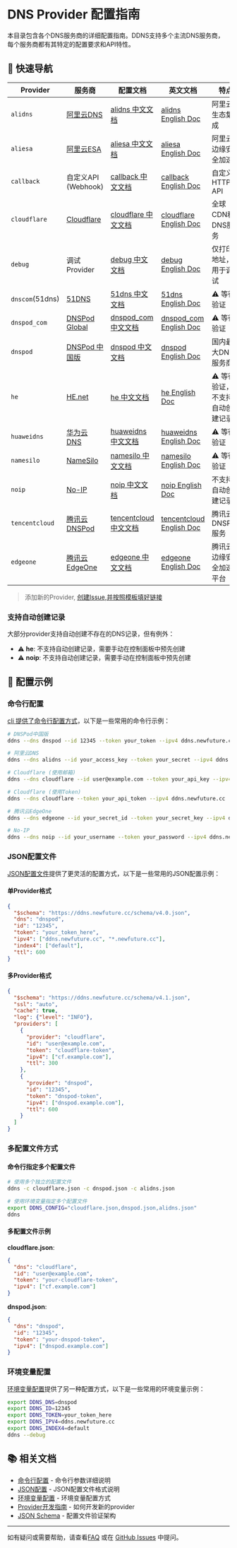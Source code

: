# DNS Provider 配置指南

本目录包含各个DNS服务商的详细配置指南。DDNS支持多个主流DNS服务商，每个服务商都有其特定的配置要求和API特性。

## 🚀 快速导航

| Provider | 服务商 | 配置文档 | 英文文档 | 特点 |
|----------|--------|----------|----------|------|
| `alidns` | [阿里云DNS](https://dns.console.aliyun.com/) | [alidns 中文文档](alidns.md) | [alidns English Doc](alidns.en.md) | 阿里云生态集成 |
| `aliesa` | [阿里云ESA](https://esa.console.aliyun.com/) | [aliesa 中文文档](aliesa.md) | [aliesa English Doc](aliesa.en.md) | 阿里云边缘安全加速 |
| `callback` | 自定义API (Webhook) | [callback 中文文档](callback.md) | [callback English Doc](callback.en.md) | 自定义HTTP API |
| `cloudflare` | [Cloudflare](https://www.cloudflare.com/) | [cloudflare 中文文档](cloudflare.md) | [cloudflare English Doc](cloudflare.en.md) | 全球CDN和DNS服务 |
| `debug` | 调试Provider | [debug 中文文档](debug.md) | [debug English Doc](debug.en.md) | 仅打印IP地址，用于调试|
| `dnscom`(51dns) | [51DNS](https://www.51dns.com/) | [51dns 中文文档](51dns.md) | [51dns English Doc](51dns.en.md) | ⚠️ 等待验证  |
| `dnspod_com` | [DNSPod Global](https://www.dnspod.com/) | [dnspod_com 中文文档](dnspod_com.md) | [dnspod_com English Doc](dnspod_com.en.md) | ⚠️ 等待验证  |
| `dnspod` | [DNSPod 中国版](https://www.dnspod.cn/) | [dnspod 中文文档](dnspod.md) | [dnspod English Doc](dnspod.en.md) | 国内最大DNS服务商|
| `he` | [HE.net](https://dns.he.net/) | [he 中文文档](he.md) | [he English Doc](he.en.md) | ⚠️ 等待验证，不支持自动创建记录 |
| `huaweidns` | [华为云 DNS](https://www.huaweicloud.com/product/dns.html) | [huaweidns 中文文档](huaweidns.md) | [huaweidns English Doc](huaweidns.en.md) | ⚠️ 等待验证 |
| `namesilo` | [NameSilo](https://www.namesilo.com/) | [namesilo 中文文档](namesilo.md) | [namesilo English Doc](namesilo.en.md) | ⚠️ 等待验证 |
| `noip` | [No-IP](https://www.noip.com/) | [noip 中文文档](noip.md) | [noip English Doc](noip.en.md) | 不支持自动创建记录 |
| `tencentcloud` | [腾讯云DNSPod](https://cloud.tencent.com/product/dns) | [tencentcloud 中文文档](tencentcloud.md) | [tencentcloud English Doc](tencentcloud.en.md) | 腾讯云DNSPod服务 |
| `edgeone` | [腾讯云EdgeOne](https://cloud.tencent.com/product/teo) | [edgeone 中文文档](edgeone.md) | [edgeone English Doc](edgeone.en.md) | 腾讯云边缘安全加速平台 |

> 添加新的Provider, [创建Issue,并按照模板填好链接](https://github.com/NewFuture/DDNS/issues/new?template=new-dns-provider.md)

### 支持自动创建记录

大部分provider支持自动创建不存在的DNS记录，但有例外：

- ⚠️ **he**: 不支持自动创建记录，需要手动在控制面板中预先创建
- ⚠️ **noip**: 不支持自动创建记录，需要手动在控制面板中预先创建

## 📝 配置示例

### 命令行配置

[cli 提供了命令行配置方式](../config/cli.md)，以下是一些常用的命令行示例：

```bash
# DNSPod中国版
ddns --dns dnspod --id 12345 --token your_token --ipv4 ddns.newfuture.cc

# 阿里云DNS
ddns --dns alidns --id your_access_key --token your_secret --ipv4 ddns.newfuture.cc

# Cloudflare (使用邮箱)
ddns --dns cloudflare --id user@example.com --token your_api_key --ipv4 ddns.newfuture.cc

# Cloudflare (使用Token)
ddns --dns cloudflare --token your_api_token --ipv4 ddns.newfuture.cc

# 腾讯云EdgeOne
ddns --dns edgeone --id your_secret_id --token your_secret_key --ipv4 ddns.newfuture.cc

# No-IP
ddns --dns noip --id your_username --token your_password --ipv4 ddns.newfuture.cc
```

### JSON配置文件

[JSON配置文件](../config/json.md)提供了更灵活的配置方式，以下是一些常用的JSON配置示例：

#### 单Provider格式

```json
{
  "$schema": "https://ddns.newfuture.cc/schema/v4.0.json",
  "dns": "dnspod",
  "id": "12345",
  "token": "your_token_here",
  "ipv4": ["ddns.newfuture.cc", "*.newfuture.cc"],
  "index4": ["default"],
  "ttl": 600
}
```

#### 多Provider格式

```json
{
  "$schema": "https://ddns.newfuture.cc/schema/v4.1.json",
  "ssl": "auto",
  "cache": true,
  "log": {"level": "INFO"},
  "providers": [
    {
      "provider": "cloudflare",
      "id": "user@example.com",
      "token": "cloudflare-token",
      "ipv4": ["cf.example.com"],
      "ttl": 300
    },
    {
      "provider": "dnspod", 
      "id": "12345",
      "token": "dnspod-token",
      "ipv4": ["dnspod.example.com"],
      "ttl": 600
    }
  ]
}
```

### 多配置文件方式

#### 命令行指定多个配置文件

```bash
# 使用多个独立的配置文件
ddns -c cloudflare.json -c dnspod.json -c alidns.json

# 使用环境变量指定多个配置文件
export DDNS_CONFIG="cloudflare.json,dnspod.json,alidns.json"
ddns
```

#### 多配置文件示例

**cloudflare.json**:

```json
{
  "dns": "cloudflare",
  "id": "user@example.com",
  "token": "your-cloudflare-token",
  "ipv4": ["cf.example.com"]
}
```

**dnspod.json**:

```json
{
  "dns": "dnspod",
  "id": "12345", 
  "token": "your-dnspod-token",
  "ipv4": ["dnspod.example.com"]
}
```

### 环境变量配置

[环境变量配置](../config/env.md)提供了另一种配置方式，以下是一些常用的环境变量示例：

```bash
export DDNS_DNS=dnspod
export DDNS_ID=12345
export DDNS_TOKEN=your_token_here
export DDNS_IPV4=ddns.newfuture.cc
export DDNS_INDEX4=default
ddns --debug
```

## 📚 相关文档

- [命令行配置](../config/cli.md) - 命令行参数详细说明
- [JSON配置](../config/json.md) - JSON配置文件格式说明  
- [环境变量配置](../config/env.md) - 环境变量配置方式
- [Provider开发指南](../dev/provider.md) - 如何开发新的provider
- [JSON Schema](../../schema/v4.0.json) - 配置文件验证架构

---

如有疑问或需要帮助，请查看[FAQ](../../README.md#FAQ) 或在 [GitHub Issues](https://github.com/NewFuture/DDNS/issues) 中提问。
